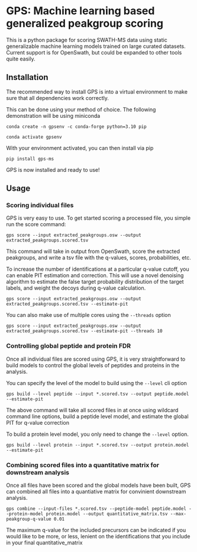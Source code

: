 # GPS: Machine learning based generalized peakgroup scoring
This is a python package for scoring SWATH-MS data using static generalizable machine learning models trained on large curated datasets. Current support is for OpenSwath, but could be expanded to other tools quite easily.

## Installation
The recommended way to install GPS is into a virtual environment to make sure that all dependencies work correctly.

This can be done using your method of choice. The following demonstration will be using miniconda
```commandline
conda create -n gpsenv -c conda-forge python=3.10 pip

conda activate gpsenv
```

With your environment activated, you can then install via pip

```commandline
pip install gps-ms
```

GPS is now installed and ready to use!

## Usage

### Scoring individual files

GPS is very easy to use. To get started scoring a processed file, you simple run the score command:

```commandline
gps score --input extracted_peakgroups.osw --output extracted_peakgroups.scored.tsv
```

This command will take in output from OpenSwath, score the extracted peakgroups, and write a tsv file with the q-values, scores, probabilities, etc.

To increase the number of identifications at a particular q-value cutoff, you can enable PIT estimation and correction. This will use a novel denoising algorithm to estimate the false target probability distribution of the target labels, and weight the decoys during q-value calculation.

```commandline
gps score --input extracted_peakgroups.osw --output extracted_peakgroups.scored.tsv --estimate-pit
```

You can also make use of multiple cores using the ```--threads``` option

```commandline
gps score --input extracted_peakgroups.osw --output extracted_peakgroups.scored.tsv --estimate-pit --threads 10
```

### Controlling global peptide and protein FDR

Once all individual files are scored using GPS, it is very straightforward to build models to control the global levels of peptides and proteins in the analysis.

You can specify the level of the model to build using the ```--level``` cli option

```commandline
gps build --level peptide --input *.scored.tsv --output peptide.model --estimate-pit
```
The above command will take all scored files in at once using wildcard command line options, build a peptide level model, and estimate the global PIT for q-value correction

To build a protein level model, you only need to change the ```--level``` option.

```commandline
gps build --level protein --input *.scored.tsv --output protein.model --estimate-pit
```

### Combining scored files into a quantitative matrix for downstream analysis

Once all files have been scored and the global models have been built, GPS can combined all files into a quantiative matrix for convinient downstream analysis.

```commandline
gps combine --input-files *.scored.tsv --peptide-model peptide.model --protein-model protein.model --output quantitative_matrix.tsv --max-peakgroup-q-value 0.01
```

The maximum q-value for the included precursors can be indicated if you would like to be more, or less, lenient on the identifications that you include in your final quantitative_matrix
